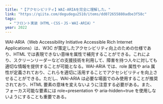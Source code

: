 ```yaml
---
title: "【アクセシビリティ】WAI-ARIAを完全に理解した。"
link: "https://qiita.com/degudegu2510/items/dd072655880adbe3f58c"
tags:
  - "フロント実装（HTML・CSS・JS・WAI-ARIA）"
year: 2022
---
```


WAI-ARIA（Web Accessibility Initiative Accessible Rich Internet Applications）は、W3C が策定したアクセシビリティ向上のための仕様であり、HTML では表現できない意味を属性で補完することができる。これにより、スクリーンリーダーなどの支援技術を利用して、障害を持つ人々に対しても適切な情報を提供することが可能となる。WAI-ARIA では、role 属性や aria 属性が定義されており、これらを適切に活用することでアクセシビリティを向上させることができる。ただし、WAI-ARIA は必要な場面でのみ使用することが推奨されており、HTML 要素の意味を変えないように注意する必要がある。また、フォーカス可能な要素には role=presentation や aria-hidden=true を使用しないようにすることも重要である。
